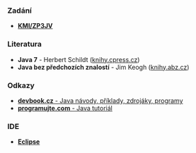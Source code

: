 ### Zadání
* [**KMI/ZP3JV**](http://phoenix.inf.upol.cz/~krajcap/courses/2013ZS/UP3J/ "http://phoenix.inf.upol.cz/~krajcap/courses/2013ZS/UP3J/")

### Literatura
* **Java 7** - Herbert Schildt ([knihy.cpress.cz](http://knihy.cpress.cz/java-7.html "http://knihy.cpress.cz/java-7.html"))
* **Java bez předchozích znalostí** - Jim Keogh ([knihy.abz.cz](http://knihy.abz.cz/prodej/java-bez-predchozich-znalosti-pruvodce-pro-samouky "http://knihy.abz.cz/prodej/java-bez-predchozich-znalosti-pruvodce-pro-samouky"))

### Odkazy
* [**devbook.cz** - Java návody, příklady, zdrojáky, programy](http://www.devbook.cz/java-programy-zdrojaky-priklady-navody "http://www.devbook.cz/java-programy-zdrojaky-priklady-navody")
* [**programujte.com** - Java tutoriál](http://www.devbook.cz/java-programy-zdrojaky-priklady-navody "http://www.devbook.cz/java-programy-zdrojaky-priklady-navody")

### IDE
* [**Eclipse**](https://www.eclipse.org "https://www.eclipse.org")